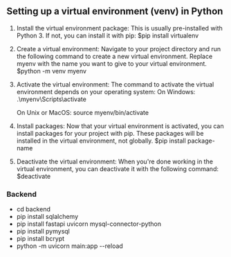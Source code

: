 ## Setting up a virtual environment (venv) in Python

1. Install the virtual environment package: This is usually pre-installed with Python 3. If not, you can install it with pip:
    $pip install virtualenv

2. Create a virtual environment: Navigate to your project directory and run the following command to create a new virtual environment. Replace myenv with the name you want to give to your virtual environment.
    $python -m venv myenv
    
3. Activate the virtual environment: The command to activate the virtual environment depends on your operating system:
    On Windows:
    .\myenv\Scripts\activate

    On Unix or MacOS:
    source myenv/bin/activate

4. Install packages: Now that your virtual environment is activated, you can install packages for your project with pip. These packages will be installed in the virtual environment, not globally.
    $pip install package-name

5. Deactivate the virtual environment: When you're done working in the virtual environment, you can deactivate it with the following command:
    $deactivate


### Backend
- cd backend
- pip install sqlalchemy
- pip install fastapi uvicorn mysql-connector-python
- pip install pymysql
- pip install bcrypt
- python -m uvicorn main:app --reload  